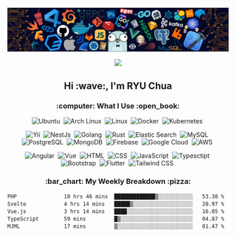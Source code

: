 ![](https://github.com/ryusoft/ryusoft/blob/main/banner2.png)

<div id="header" align="center">
  <img src=https://media.giphy.com/media/du3J3cXyzhj75IOgvA/giphy.gif width="100"/>
</div>

<h2 align="center">Hi :wave:, I'm RYU Chua</h2>

<h3 align="center">:computer: What I Use :open_book:</h3>
<p align="center">
  <img src="https://firebasestorage.googleapis.com/v0/b/alpstein-core.firebasestorage.app/o/dev-icons%2Fubuntu-original-wordmark.svg?alt=media&token=3191705c-c7f2-42f6-be76-f6db4ebe5729" alt="Ubuntu" width="40" height="40"/>&nbsp;
  <img src="https://firebasestorage.googleapis.com/v0/b/alpstein-core.firebasestorage.app/o/dev-icons%2Farchlinux-original-wordmark.svg?alt=media&token=bed56ae0-21b0-4a16-8375-aa2eca982d09" alt="Arch Linux" width="40" height="40"/>&nbsp;
  <img src="https://firebasestorage.googleapis.com/v0/b/alpstein-core.firebasestorage.app/o/dev-icons%2Flinux-original.svg?alt=media&token=5c57da04-927f-4968-af40-d09a113c0436" alt="Linux" width="40" height="40"/>&nbsp;
  <img src="https://firebasestorage.googleapis.com/v0/b/alpstein-core.firebasestorage.app/o/dev-icons%2Fdocker-original-wordmark.svg?alt=media&token=209459d1-fb58-4452-a46a-862887dcdae4" alt="Docker" width="40" height="40"/>&nbsp;
  <img src="https://firebasestorage.googleapis.com/v0/b/alpstein-core.firebasestorage.app/o/dev-icons%2Fkubernetes-original-wordmark.svg?alt=media&token=88b958a3-b223-4725-9638-102319049ca6" alt="Kubernetes" width="40" height="40"/>&nbsp;
</p>
<p align="center">
  <img src="https://firebasestorage.googleapis.com/v0/b/alpstein-core.firebasestorage.app/o/dev-icons%2Fyii-original-wordmark.svg?alt=media&token=cbead292-3442-4df8-85cf-97c9ce5d0cfd" alt="Yii" width="40" height="40"/>&nbsp;
  <img src="https://firebasestorage.googleapis.com/v0/b/alpstein-core.firebasestorage.app/o/dev-icons%2Fnestjs-original-wordmark.svg?alt=media&token=e082abcb-3334-4613-bdca-486c1173e8a9" alt="NestJs" width="40" height="40"/>&nbsp;
  <img src="https://firebasestorage.googleapis.com/v0/b/alpstein-core.firebasestorage.app/o/dev-icons%2Fgo-original.svg?alt=media&token=b58faa9c-6bd0-4823-aa6e-d8bd60d8c312" alt="Golang" width="40" height="40"/>&nbsp;
  <img src="https://firebasestorage.googleapis.com/v0/b/alpstein-core.firebasestorage.app/o/dev-icons%2Frust-original.svg?alt=media&token=2da75111-b0f1-40da-8c87-b28c07458be5" alt="Rust" width="40" height="40"/>&nbsp;
  <img src="https://firebasestorage.googleapis.com/v0/b/alpstein-core.firebasestorage.app/o/dev-icons%2Felasticsearch-original-wordmark.svg?alt=media&token=ddbce02d-758c-465b-b10e-164229d47170" alt="Elastic Search" width="40" height="40"/>&nbsp;
  <img src="https://firebasestorage.googleapis.com/v0/b/alpstein-core.firebasestorage.app/o/dev-icons%2Fmysql-original-wordmark.svg?alt=media&token=e6ac14af-bb16-4f06-ae92-6baa5e57b1a0" alt="MySQL" width="40" height="40"/>&nbsp;
  <img src="https://firebasestorage.googleapis.com/v0/b/alpstein-core.firebasestorage.app/o/dev-icons%2Fpostgresql-original-wordmark.svg?alt=media&token=94d1ac8d-467a-47db-ab50-a6a7dc5d3614" alt="PostgreSQL" width="40" height="40"/>&nbsp;
  <img src="https://firebasestorage.googleapis.com/v0/b/alpstein-core.firebasestorage.app/o/dev-icons%2Fmongodb-original-wordmark.svg?alt=media&token=13bfb8b9-d69b-45b2-95fa-aa9478dbdd7e" alt="MongoDB" width="40" height="40"/>&nbsp;
  <img src="https://firebasestorage.googleapis.com/v0/b/alpstein-core.firebasestorage.app/o/dev-icons%2Ffirebase-original-wordmark.svg?alt=media&token=037c14bb-7df0-4661-b13f-28c515c48d90" alt="Firebase" width="40" height="40"/>&nbsp;
  <img src="https://firebasestorage.googleapis.com/v0/b/alpstein-core.firebasestorage.app/o/dev-icons%2Fgooglecloud-original-wordmark.svg?alt=media&token=c4351488-45f3-49ff-af3a-9f967de86981" alt="Google Cloud" width="40" height="40"/>&nbsp;
  <img src="https://firebasestorage.googleapis.com/v0/b/alpstein-core.firebasestorage.app/o/dev-icons%2Famazonwebservices-original-wordmark.svg?alt=media&token=c64fbacd-ba60-4ce3-b502-18ff92678bc5" alt="AWS" width="40" height="40"/>&nbsp;
  
</p>
<p align="center">
  <img src="https://firebasestorage.googleapis.com/v0/b/alpstein-core.firebasestorage.app/o/dev-icons%2Fangular-original.svg?alt=media&token=278f47a5-11fa-4887-87da-6911bd588759" alt="Angular" width="40" height="40"/>&nbsp;
  <img src="https://firebasestorage.googleapis.com/v0/b/alpstein-core.firebasestorage.app/o/dev-icons%2Fvuejs-original-wordmark.svg?alt=media&token=94006b2a-cbd0-489e-8b1c-a6d8f99518c1" alt="Vue" width="40" height="40"/>&nbsp;
  <img src="https://firebasestorage.googleapis.com/v0/b/alpstein-core.firebasestorage.app/o/dev-icons%2Fhtml5-original-wordmark.svg?alt=media&token=f185d81d-f61d-4829-86f5-1499cb1e521c" alt="HTML" width="40" height="40"/>&nbsp;
  <img src="https://firebasestorage.googleapis.com/v0/b/alpstein-core.firebasestorage.app/o/dev-icons%2Fcss3-original-wordmark.svg?alt=media&token=01c93846-99f2-423c-b725-a2ccfe2af71c" alt="CSS" width="40" height="40"/>&nbsp;
  <img src="https://firebasestorage.googleapis.com/v0/b/alpstein-core.firebasestorage.app/o/dev-icons%2Fjavascript-original.svg?alt=media&token=dbc83dcf-a228-47f8-9a9b-422ca4bfac5c" alt="JavaScript" width="40" height="40"/>&nbsp;
  <img src="https://firebasestorage.googleapis.com/v0/b/alpstein-core.firebasestorage.app/o/dev-icons%2Ftypescript-original.svg?alt=media&token=54f95ef9-f282-4f5d-b311-a6c9ce772679" alt="Typesctipt" width="40" height="40"/>&nbsp;
  <img src="https://firebasestorage.googleapis.com/v0/b/alpstein-core.firebasestorage.app/o/dev-icons%2Fbootstrap-original-wordmark.svg?alt=media&token=834fe82a-e1fe-4eb6-a9d3-276024089ac2" alt="Bootstrap" width="40" height="40"/>&nbsp;
  <img src="https://firebasestorage.googleapis.com/v0/b/alpstein-core.firebasestorage.app/o/dev-icons%2Fflutter-original.svg?alt=media&token=ed7806d1-baf2-455b-8da9-5cfb985fc87e" alt="Flutter" width="40" height="40"/>&nbsp;
  <img src="https://firebasestorage.googleapis.com/v0/b/alpstein-core.firebasestorage.app/o/dev-icons%2Ftailwindcss-original.svg?alt=media&token=cd5757f9-b524-48d9-8d64-c60064d0172f" alt="Tailwind CSS" width="40" height="40"/>&nbsp;
</p>


<h3 align="center"> :bar_chart: My Weekly Breakdown :pizza:</h3>

<!--START_SECTION:waka-->

```txt
PHP               10 hrs 46 mins  █████████████▒░░░░░░░░░░░   53.38 %
Svelte            4 hrs 14 mins   █████▒░░░░░░░░░░░░░░░░░░░   20.97 %
Vue.js            3 hrs 14 mins   ████░░░░░░░░░░░░░░░░░░░░░   16.05 %
TypeScript        59 mins         █▒░░░░░░░░░░░░░░░░░░░░░░░   04.87 %
MJML              17 mins         ▒░░░░░░░░░░░░░░░░░░░░░░░░   01.47 %
```

<!--END_SECTION:waka-->
